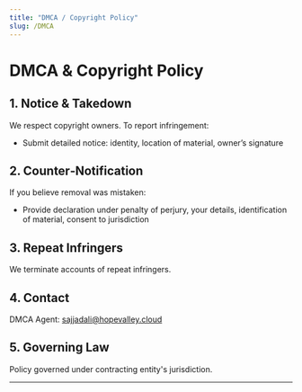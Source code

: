 ```yaml
---
title: "DMCA / Copyright Policy"
slug: /DMCA
---
```


# DMCA & Copyright Policy

## 1. Notice & Takedown  
We respect copyright owners. To report infringement:
- Submit detailed notice: identity, location of material, owner’s signature

## 2. Counter‑Notification  
If you believe removal was mistaken:
- Provide declaration under penalty of perjury, your details, identification of material, consent to jurisdiction

## 3. Repeat Infringers  
We terminate accounts of repeat infringers.

## 4. Contact  
DMCA Agent: sajjadali@hopevalley.cloud

## 5. Governing Law  
Policy governed under contracting entity's jurisdiction.

---

